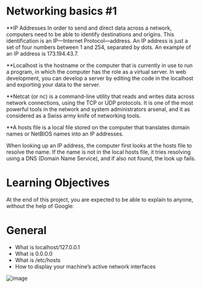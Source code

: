 # Networking basics #1
**IP Addresses
In order to send and direct data across a network, computers need to be able to identify destinations and origins. This identification is an IP—Internet Protocol—address. An IP address is just a set of four numbers between 1 and 254, separated by dots. An example of an IP address is 173.194.43.7.

**Localhost is the hostname or the computer that is currently in use to run a program, in which the computer has the role as a virtual server. In web development, you can develop a server by editing the code in the localhost and exporting your data to the server.

**Netcat (or nc) is a command-line utility that reads and writes data across network connections, using the TCP or UDP protocols. It is one of the most powerful tools in the network and system administrators arsenal, and it as considered as a Swiss army knife of networking tools.

**A hosts file is a local file stored on the computer that translates domain names or NetBIOS names into an IP addresses.

When looking up an IP address, the computer first looks at the hosts file to resolve the name. If the name is not in the local hosts file, it tries resolving using a DNS (Domain Name Service), and if also not found, the look up fails.


# Learning Objectives
At the end of this project, you are expected to be able to explain to anyone, without the help of Google:

# General
- What is localhost/127.0.0.1
- What is 0.0.0.0
- What is /etc/hosts
- How to display your machine’s active network interfaces


![image](https://user-images.githubusercontent.com/105078661/216434976-bdbd37a1-a7c4-4878-989d-77e896ae639a.png)

